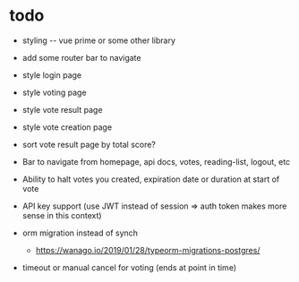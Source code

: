# todo

- styling -- vue prime or some other library
- add some router bar to navigate
- style login page
- style voting page
- style vote result page
- style vote creation page
- sort vote result page by total score?

- Bar to navigate from homepage, api docs, votes, reading-list, logout, etc
- Ability to halt votes you created, expiration date or duration at start of vote

- API key support (use JWT instead of session => auth token makes more sense in this context)
- orm migration instead of synch
	- https://wanago.io/2019/01/28/typeorm-migrations-postgres/

- timeout or manual cancel for voting (ends at point in time)
